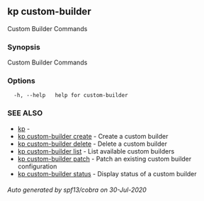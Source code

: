## kp custom-builder

Custom Builder Commands

### Synopsis

Custom Builder Commands

### Options

```
  -h, --help   help for custom-builder
```

### SEE ALSO

* [kp](kp.md)	 - 
* [kp custom-builder create](kp_custom-builder_create.md)	 - Create a custom builder
* [kp custom-builder delete](kp_custom-builder_delete.md)	 - Delete a custom builder
* [kp custom-builder list](kp_custom-builder_list.md)	 - List available custom builders
* [kp custom-builder patch](kp_custom-builder_patch.md)	 - Patch an existing custom builder configuration
* [kp custom-builder status](kp_custom-builder_status.md)	 - Display status of a custom builder

###### Auto generated by spf13/cobra on 30-Jul-2020
